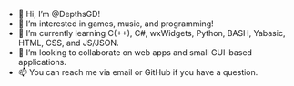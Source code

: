 - 👋 Hi, I’m @DepthsGD!
- 👀 I’m interested in games, music, and programming!
- 🌱 I’m currently learning C(++), C#, wxWidgets, Python, BASH, Yabasic, HTML, CSS, and JS/JSON.
- 💞️ I’m looking to collaborate on web apps and small GUI-based applications.
- 📫 You can reach me via email or GitHub if you have a question.

<!---
DepthsGD/DepthsGD is a ✨ special ✨ repository because its `README.md` (this file) appears on your GitHub profile.
You can click the Preview link to take a look at your changes.
--->
